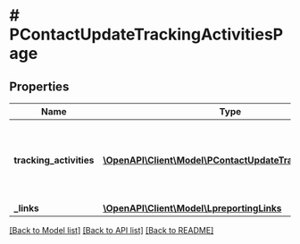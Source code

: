 # # PContactUpdateTrackingActivitiesPage

## Properties

Name | Type | Description | Notes
------------ | ------------- | ------------- | -------------
**tracking_activities** | [**\OpenAPI\Client\Model\PContactUpdateTrackingActivity[]**](PContactUpdateTrackingActivity.md) | The list of landing page contact update tracking activities. |
**_links** | [**\OpenAPI\Client\Model\LpreportingLinks**](LpreportingLinks.md) |  |

[[Back to Model list]](../../README.md#models) [[Back to API list]](../../README.md#endpoints) [[Back to README]](../../README.md)
